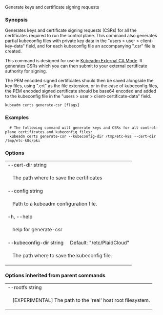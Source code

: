 <!--
The file is auto-generated from the Go source code of the component using a generic
[generator](https://github.com/PlaidCloud-sigs/reference-docs/). To learn how
to generate the reference documentation, please read
[Contributing to the reference documentation](/docs/contribute/generate-ref-docs/).
To update the reference conent, please follow the 
[Contributing upstream](/docs/contribute/generate-ref-docs/contribute-upstream/)
guide. You can file document formatting bugs against the
[reference-docs](https://github.com/PlaidCloud-sigs/reference-docs/) project.
-->


Generate keys and certificate signing requests

### Synopsis


Generates keys and certificate signing requests (CSRs) for all the certificates required to run the control plane. This command also generates partial kubeconfig files with private key data in the  "users &gt; user &gt; client-key-data" field, and for each kubeconfig file an accompanying ".csr" file is created.

This command is designed for use in [Kubeadm External CA Mode](https://plaidcloud.com/docs/tasks/administer-cluster/kubeadm/kubeadm-certs/#external-ca-mode). It generates CSRs which you can then submit to your external certificate authority for signing.

The PEM encoded signed certificates should then be saved alongside the key files, using ".crt" as the file extension, or in the case of kubeconfig files, the PEM encoded signed certificate should be base64 encoded and added to the kubeconfig file in the "users &gt; user &gt; client-certificate-data" field.

```
kubeadm certs generate-csr [flags]
```

### Examples

```
  # The following command will generate keys and CSRs for all control-plane certificates and kubeconfig files:
  kubeadm certs generate-csr --kubeconfig-dir /tmp/etc-k8s --cert-dir /tmp/etc-k8s/pki
```

### Options

   <table style="width: 100%; table-layout: fixed;">
<colgroup>
<col span="1" style="width: 10px;" />
<col span="1" />
</colgroup>
<tbody>

<tr>
<td colspan="2">--cert-dir string</td>
</tr>
<tr>
<td></td><td style="line-height: 130%; word-wrap: break-word;"><p>The path where to save the certificates</p></td>
</tr>

<tr>
<td colspan="2">--config string</td>
</tr>
<tr>
<td></td><td style="line-height: 130%; word-wrap: break-word;"><p>Path to a kubeadm configuration file.</p></td>
</tr>

<tr>
<td colspan="2">-h, --help</td>
</tr>
<tr>
<td></td><td style="line-height: 130%; word-wrap: break-word;"><p>help for generate-csr</p></td>
</tr>

<tr>
<td colspan="2">--kubeconfig-dir string&nbsp;&nbsp;&nbsp;&nbsp;&nbsp;Default: "/etc/PlaidCloud"</td>
</tr>
<tr>
<td></td><td style="line-height: 130%; word-wrap: break-word;"><p>The path where to save the kubeconfig file.</p></td>
</tr>

</tbody>
</table>



### Options inherited from parent commands

   <table style="width: 100%; table-layout: fixed;">
<colgroup>
<col span="1" style="width: 10px;" />
<col span="1" />
</colgroup>
<tbody>

<tr>
<td colspan="2">--rootfs string</td>
</tr>
<tr>
<td></td><td style="line-height: 130%; word-wrap: break-word;"><p>[EXPERIMENTAL] The path to the 'real' host root filesystem.</p></td>
</tr>

</tbody>
</table>



